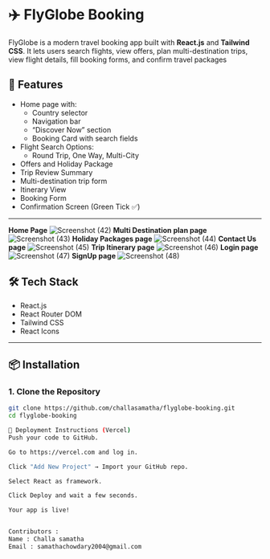 # ✈️ FlyGlobe Booking 

FlyGlobe is a modern travel booking app built with **React.js** and **Tailwind CSS**. It lets users search flights, view offers, plan multi-destination trips, view flight details, fill booking forms, and confirm travel packages


## 📂 Features

- Home page with:
  - Country selector
  - Navigation bar
  - “Discover Now” section
  - Booking Card with search fields
- Flight Search Options:
  - Round Trip, One Way, Multi-City
- Offers and Holiday Package
- Trip Review Summary
- Multi-destination trip form
- Itinerary View
- Booking Form
- Confirmation Screen (Green Tick ✅)

---

**Home Page**
![Screenshot (42)](https://github.com/user-attachments/assets/f39fcd8c-c1aa-447e-ae93-e264eb185024)
**Multi Destination plan page**
![Screenshot (43)](https://github.com/user-attachments/assets/c90ff672-a28c-4abe-bd5e-767cb89ee059)
**Holiday Packages page**
![Screenshot (44)](https://github.com/user-attachments/assets/ef63a8d8-359c-40c2-aaa8-ae4d735a5daf)
**Contact Us page** 
![Screenshot (45)](https://github.com/user-attachments/assets/cd27f6d5-e80b-48b8-ad22-8d51a56a71e9)
**Trip Itinerary page** 
![Screenshot (46)](https://github.com/user-attachments/assets/ef771405-a1aa-40ca-b664-9d68ac69bd0c)
**Login page**
![Screenshot (47)](https://github.com/user-attachments/assets/183a0843-3363-4497-86b6-d75b9a5cda10)
**SignUp page**
![Screenshot (48)](https://github.com/user-attachments/assets/12d4ea67-fd22-4ac4-86c5-85dd60768580)



## 🛠️ Tech Stack

- React.js
- React Router DOM
- Tailwind CSS
- React Icons

---

## 📦 Installation

### 1. Clone the Repository
```bash
git clone https://github.com/challasamatha/flyglobe-booking.git
cd flyglobe-booking

🚀 Deployment Instructions (Vercel)
Push your code to GitHub.

Go to https://vercel.com and log in.

Click "Add New Project" → Import your GitHub repo.

Select React as framework.

Click Deploy and wait a few seconds.

Your app is live!


Contributors :
Name : Challa samatha
Email : samathachowdary2004@gmail.com
